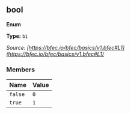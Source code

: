 
<!--
 THIS FILE WAS AUTOMATICALLY GENERATED
 2022-04-13T03:29:24.854Z
-->

## bool

**Enum**

**Type:** <code>b1</code>

_Source: [https://bfec.io/bfec/basics/v1.bfec#L1](https://bfec.io/bfec/basics/v1.bfec#L1)_



### Members

| Name | Value |
|------|-------|
| <code>false</code> | <code>0</code> |
| <code>true</code> | <code>1</code> |